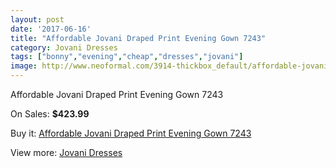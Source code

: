 ```yaml
---
layout: post
date: '2017-06-16'
title: "Affordable Jovani Draped Print Evening Gown 7243"
category: Jovani Dresses
tags: ["bonny","evening","cheap","dresses","jovani"]
image: http://www.neoformal.com/3914-thickbox_default/affordable-jovani-draped-print-evening-gown-7243.jpg
---
```

Affordable Jovani Draped Print Evening Gown 7243

On Sales: **$423.99**
<a href="https://www.neoformal.com/en/jovani-dresses/1458-affordable-jovani-draped-print-evening-gown-7243.html"><amp-img layout="responsive" width="600" height="600" src="//www.neoformal.com/3914-thickbox_default/affordable-jovani-draped-print-evening-gown-7243.jpg" alt="Affordable Jovani Draped Print Evening Gown 7243 0" /></a>
<a href="https://www.neoformal.com/en/jovani-dresses/1458-affordable-jovani-draped-print-evening-gown-7243.html"><amp-img layout="responsive" width="600" height="600" src="//www.neoformal.com/3915-thickbox_default/affordable-jovani-draped-print-evening-gown-7243.jpg" alt="Affordable Jovani Draped Print Evening Gown 7243 1" /></a>

Buy it: [Affordable Jovani Draped Print Evening Gown 7243](https://www.neoformal.com/en/jovani-dresses/1458-affordable-jovani-draped-print-evening-gown-7243.html "Affordable Jovani Draped Print Evening Gown 7243")

View more: [Jovani Dresses](https://www.neoformal.com/en/15-jovani-dresses "Jovani Dresses")